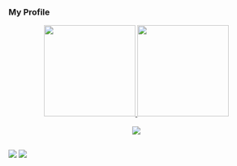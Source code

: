 ### My Profile

<div align="center">
  <a href="https://github.com/matheus-feijo">
  <img height="180em" src="https://github-readme-stats.vercel.app/api?username=matheus-feijo&show_icons=true&theme=radical&include_all_commits=true&count_private=true"/>
  <img height="180em" src="https://github-readme-stats.vercel.app/api/top-langs/?username=matheus-feijo&layout=compact&langs_count=7&theme=radical"/>
</div>

<div style="display: inline_block" align="center"><br>
  <img src="https://skillicons.dev/icons?i=git,react,javascript,typescript,vue,mysql,python,nodejs,nextjs"/>
</div>

##
<div>
  <a href = "mailto:mat.feijo2506@gmail.com"><img src="https://img.shields.io/badge/-Gmail-%23333?style=for-the-badge&logo=gmail&logoColor=white" target="_blank"></a>
  <a href="https://www.linkedin.com/in/matheus-feijó-058013208" target="_blank"><img src="https://img.shields.io/badge/-LinkedIn-%230077B5?style=for-the-badge&logo=linkedin&logoColor=white" target="_blank"></a> 
</div>
